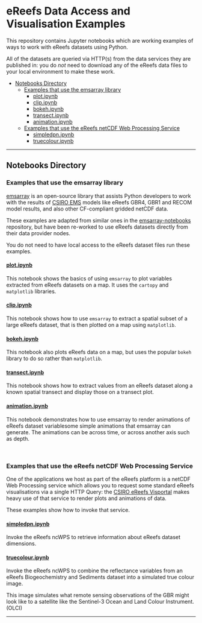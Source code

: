 # eReefs Data Access and Visualisation Examples

This repository contains Jupyter notebooks which are working examples
of ways to work with eReefs datasets using Python.

All of the datasets are queried via HTTP(s) from the data services
they are published in:  you do *not* need to download any of the eReefs
data files to your local environment to make these work.

- [Notebooks Directory](#notebooks-directory)
  - [Examples that use the emsarray library](#examples-that-use-the-emsarray-library)
    - [plot.ipynb](#plotipynb)
    - [clip.ipynb](#clipipynb)
    - [bokeh.ipynb](#bokehipynb)
    - [transect.ipynb](#transectipynb)
    - [animation.ipynb](#animationipynb)
  - [Examples that use the eReefs netCDF Web Processing Service](#examples-that-use-the-ereefs-netcdf-web-processing-service)
    - [simpledpn.ipynb](#simpledpnipynb)
    - [truecolour.ipynb](#truecolouripynb)

---

## Notebooks Directory

### Examples that use the emsarray library

[emsarray](https://emsarray.readthedocs.io/) is an open-source library that assists Python developers to work with the results of [CSIRO EMS](https://github.com/csiro-coasts/ems/) models like eReefs GBR4, GBR1 and RECOM model results, and
also other CF-compliant gridded netCDF data.

These examples are adapted from similar ones in the [emsarray-notebooks](https://github.com/csiro-coasts/emsarray-notebooks/tree/master) repository, but have been re-worked to use eReefs datasets directly from their data provider nodes.

You do not need to have local access to the eReefs dataset files run these examples.

#### [plot.ipynb](./plot.ipynb)

This notebook shows the basics of using `emsarray` to plot variables extracted from eReefs datasets on a map. It uses the `cartopy` and `matplotlib` libraries.

#### [clip.ipynb](./clip.ipynb)

This notebook shows how to use `emsarray` to extract a spatial subset of a large eReefs dataset, that is then plotted on a map using `matplotlib`.

#### [bokeh.ipynb](./bokeh.ipynb)

This notebook also plots eReefs data on a map, but uses the popular `bokeh`
library to do so rather than `matplotlib`.

#### [transect.ipynb](./transect.ipynb)

This notebook shows how to extract values from an eReefs dataset along a known spatial transect and display those on a transect plot.

#### [animation.ipynb](./animation.ipynb)

This notebook demonstrates how to use emsarray to render animations of eReefs dataset variablesome simple animations that emsarray can generate. The animations can be across time, or across another axis such as depth.

&nbsp;

### Examples that use the eReefs netCDF Web Processing Service

One of the applications we host as part of the eReefs platform is a netCDF Web Processing service which allows you to request some standard eReefs visualisations via a single HTTP Query: the [CSIRO eReefs Visportal](https://portal.ereefs.info) makes heavy use of that service to render plots and animations of data.

These examples show how to invoke that service.

#### [simpledpn.ipynb](./NCWPSExamples/simpledpn.ipynb)

Invoke the eReefs ncWPS to retrieve information about eReefs dataset dimensions.

#### [truecolour.ipynb](./NCWPSExamples/truecolour.ipynb)

Invoke the eReefs ncWPS to combine the reflectance variables from an eReefs Biogeochemistry and Sediments dataset into a simulated true colour image.

This image simulates what remote sensing observations of the GBR might look like
to a satellite like the Sentinel-3 Ocean and Land Colour Instrument. (OLCI)

---

